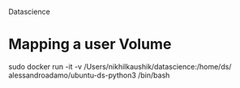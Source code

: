 Datascience
# Mapping a user Volume
sudo docker run -it -v /Users/nikhilkaushik/datascience:/home/ds/  alessandroadamo/ubuntu-ds-python3 /bin/bash
